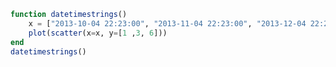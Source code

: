 ```julia
function datetimestrings()
    x = ["2013-10-04 22:23:00", "2013-11-04 22:23:00", "2013-12-04 22:23:00"]
    plot(scatter(x=x, y=[1 ,3, 6]))
end
datetimestrings()
```


<div id="d4e4e091-cf3b-4c2c-9928-38fd65ae7803" class="plotly-graph-div"></div>

<script>
    window.PLOTLYENV=window.PLOTLYENV || {};
    window.PLOTLYENV.BASE_URL="https://plot.ly";
    Plotly.newPlot('d4e4e091-cf3b-4c2c-9928-38fd65ae7803', [{"y":[1,3,6],"type":"scatter","x":["2013-10-04 22:23:00","2013-11-04 22:23:00","2013-12-04 22:23:00"]}],
               {"margin":{"r":0,"l":0,"b":0,"t":10}}, {showLink: false});

 </script>



